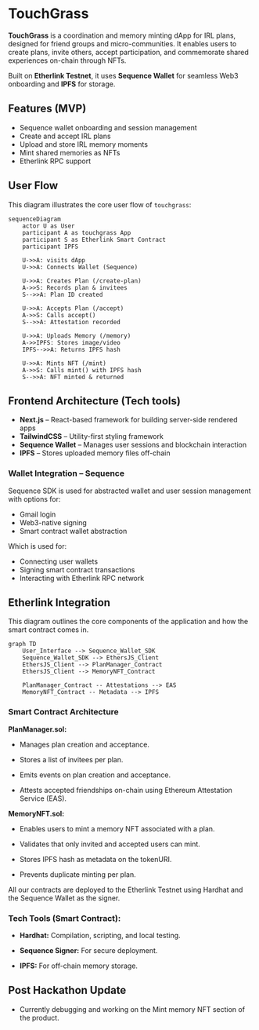 # TouchGrass

**TouchGrass** is a coordination and memory minting dApp for IRL plans, designed for friend groups and micro-communities. It enables users to create plans, invite others, accept participation, and commemorate shared experiences on-chain through NFTs.

Built on **Etherlink Testnet**, it uses **Sequence Wallet** for seamless Web3 onboarding and **IPFS** for storage.
## Features (MVP)

- Sequence wallet onboarding and session management  
- Create and accept IRL plans  
- Upload and store IRL memory moments  
- Mint shared memories as NFTs  
- Etherlink RPC support  

## User Flow

This diagram illustrates the core user flow of `touchgrass`:

 ```mermaid
 sequenceDiagram
     actor U as User
     participant A as touchgrass App
     participant S as Etherlink Smart Contract
     participant IPFS

     U->>A: visits dApp
     U->>A: Connects Wallet (Sequence)

     U->>A: Creates Plan (/create-plan)
     A->>S: Records plan & invitees
     S-->>A: Plan ID created

     U->>A: Accepts Plan (/accept)
     A->>S: Calls accept()
     S-->>A: Attestation recorded

     U->>A: Uploads Memory (/memory)
     A->>IPFS: Stores image/video
     IPFS-->>A: Returns IPFS hash

     U->>A: Mints NFT (/mint)
     A->>S: Calls mint() with IPFS hash
     S-->>A: NFT minted & returned
 ```

## Frontend Architecture (Tech tools)

- **Next.js** – React-based framework for building server-side rendered apps  
- **TailwindCSS** – Utility-first styling framework  
- **Sequence Wallet** – Manages user sessions and blockchain interaction  
- **IPFS** – Stores uploaded memory files off-chain  

### Wallet Integration – Sequence
Sequence SDK is used for abstracted wallet and user session management with options for:

- Gmail login
- Web3-native signing
- Smart contract wallet abstraction

Which is used for:

- Connecting user wallets
- Signing smart contract transactions
- Interacting with Etherlink RPC network

 
## Etherlink Integration

This diagram outlines the core components of the application and how the smart contract comes in.

```mermaid
graph TD
    User_Interface --> Sequence_Wallet_SDK
    Sequence_Wallet_SDK --> EthersJS_Client
    EthersJS_Client --> PlanManager_Contract
    EthersJS_Client --> MemoryNFT_Contract

    PlanManager_Contract -- Attestations --> EAS
    MemoryNFT_Contract -- Metadata --> IPFS
```
### Smart Contract Architecture

**PlanManager.sol:**

- Manages plan creation and acceptance.

- Stores a list of invitees per plan.

- Emits events on plan creation and acceptance.

- Attests accepted friendships on-chain using Ethereum Attestation Service (EAS).


**MemoryNFT.sol:**

- Enables users to mint a memory NFT associated with a plan.

- Validates that only invited and accepted users can mint.

- Stores IPFS hash as metadata on the tokenURI.

- Prevents duplicate minting per plan.

All our contracts are deployed to the Etherlink Testnet using Hardhat and the Sequence Wallet as the signer.

### Tech Tools (Smart Contract):

- **Hardhat:** Compilation, scripting, and local testing.

- **Sequence Signer:** For secure deployment.

- **IPFS:** For off-chain memory storage.

## Post Hackathon Update
- Currently debugging and working on the Mint memory NFT section of the product.
